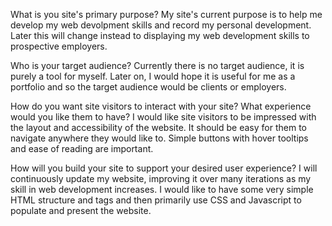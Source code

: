 What is you site's primary purpose?
My site's current purpose is to help me develop my web devolpment skills and record my personal development. Later this will change instead to displaying my web development skills to prospective employers.

Who is your target audience?
Currently there is no target audience, it is purely a tool for myself. Later on, I would hope it is useful for me as a portfolio and so the target audience would be clients or employers.

How do you want site visitors to interact with your site? What experience would you like them to have?
I would like site visitors to be impressed with the layout and accessibility of the website. It should be easy for them to navigate anywhere they would like to. Simple buttons with hover tooltips and ease of reading are important.

How will you build your site to support your desired user experience?
I will continuously update my website, improving it over many iterations as my skill in web development increases. I would like to have some very simple HTML structure and tags and then primarily use CSS and Javascript to populate and present the website.